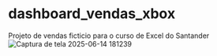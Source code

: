 # dashboard_vendas_xbox
Projeto de vendas ficticio para o curso de Excel do Santander 
![Captura de tela 2025-06-14 181239](https://github.com/user-attachments/assets/3e479f49-21ce-425e-b612-cb195f974e6a)
